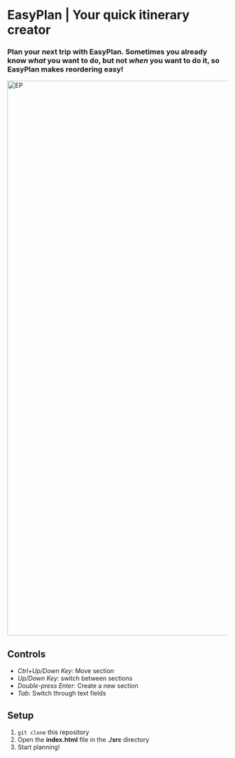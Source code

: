 # EasyPlan | Your quick itinerary creator #
### Plan your next trip with EasyPlan. Sometimes you already know *what* you want to do, but not *when* you want to do it, so EasyPlan makes reordering easy!
<img width="2530" height="1266" alt="EP" src="https://github.com/user-attachments/assets/31a2d4b6-94ac-4435-99ba-d74f55d36de9"/>

## Controls
- *Ctrl+Up/Down Key*: Move section
- *Up/Down Key*: switch between sections
- *Double-press Enter*: Create a new section 
- *Tab*: Switch through text fields

## Setup
1. ```git clone``` this repository
2. Open the **index.html** file in the **./src** directory
3. Start planning!
